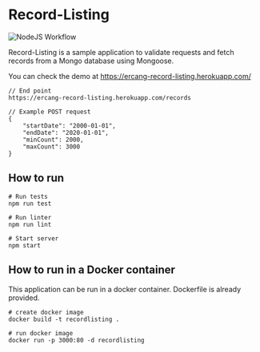 # Record-Listing

![NodeJS Workflow](https://github.com/ercang/record-listing/workflows/Node.js%20CI/badge.svg)


Record-Listing is a sample application to validate requests and fetch records from a Mongo database using Mongoose.

You can check the demo at https://ercang-record-listing.herokuapp.com/

```
// End point
https://ercang-record-listing.herokuapp.com/records

// Example POST request
{
    "startDate": "2000-01-01",
    "endDate": "2020-01-01",
    "minCount": 2000,
    "maxCount": 3000
}
```

## How to run
```
# Run tests
npm run test

# Run linter
npm run lint

# Start server
npm start

```

## How to run in a Docker container
This application can be run in a docker container. Dockerfile is already provided.

```
# create docker image
docker build -t recordlisting .

# run docker image
docker run -p 3000:80 -d recordlisting

```
